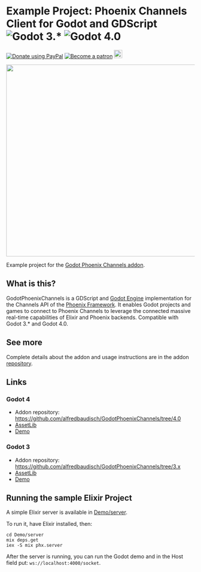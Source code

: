 # Example Project: Phoenix Channels Client for Godot and GDScript ![Godot 3.*](https://img.shields.io/badge/godot-v3.*-%23478cbf) ![Godot 4.0](https://img.shields.io/badge/godot-v4.0-%23478cbf)

[![Donate using PayPal](https://raw.githubusercontent.com/laurent22/joplin/dev/Assets/WebsiteAssets/images/badges/Donate-PayPal-green.svg)](https://www.paypal.com/donate?hosted_button_id=FC5FTRRE3548C) [![Become a patron](https://raw.githubusercontent.com/laurent22/joplin/dev/Assets/WebsiteAssets/images/badges/Patreon-Badge.svg)](https://www.patreon.com/alfredbaudisch) <a href='https://ko-fi.com/alfredbaudisch' target='_blank'><img height='22' style='border:0px;height:22px;' src='https://az743702.vo.msecnd.net/cdn/kofi3.png?v=0' border='0' alt='Buy Me a Coffee at ko-fi.com' title='Buy Me a Coffee at ko-fi.com' /></a>

<p align="center">
  <img width="512" height="512" src="https://i.imgur.com/h75l4l7.png">
</p>

Example project for the [Godot Phoenix Channels addon](https://github.com/alfredbaudisch/GodotPhoenixChannels).

## What is this?
GodotPhoenixChannels is a GDScript and [Godot Engine](https://godotengine.org) implementation for the Channels API of the [Phoenix Framework](http://www.phoenixframework.org/). It enables Godot projects and games to connect to Phoenix Channels to leverage the connected massive real-time capabilities of Elixir and Phoenix backends. Compatible with Godot 3.* and Godot 4.0.

## See more
Complete details about the addon and usage instructions are in the addon [repository](https://github.com/alfredbaudisch/GodotPhoenixChannels).

## Links
### Godot 4
- Addon repository: https://github.com/alfredbaudisch/GodotPhoenixChannels/tree/4.0
- [AssetLib](https://godotengine.org/asset-library/asset/1831)
- [Demo](https://github.com/alfredbaudisch/GodotPhoenixChannels-Demo/tree/4.0)

### Godot 3
- Addon repository: https://github.com/alfredbaudisch/GodotPhoenixChannels/tree/3.x
- [AssetLib](https://godotengine.org/asset-library/asset/1843)
- [Demo](https://github.com/alfredbaudisch/GodotPhoenixChannels-Demo)

## Running the sample Elixir Project

A simple Elixir server is available in [Demo/server](./Demo/server).

To run it, have Elixir installed, then:
```
cd Demo/server
mix deps.get
iex -S mix phx.server
```

After the server is running, you can run the Godot demo and in the Host field put:
`ws://localhost:4000/socket`.
